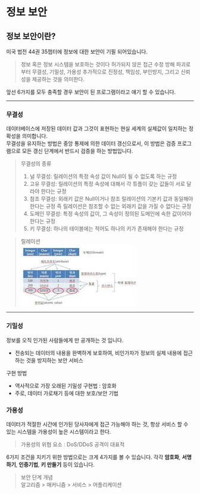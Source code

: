 # 정보 보안  
## 정보 보안이란?  
미국 법전 44권 35챕터에 정보에 대한 보안이 기필 되어있습니다.  
> 정보 혹은 정보 시스템을 보호하는 것이다 허가되지 않은 접근 수정 방해 파괴로 부터 무결성, 기밀성, 가용성 추가적으로 진정성, 책임성, 부인방지, 그리고 신뢰성을 제공하는 것을 의미한다.  

앞선 6가지를 모두 충족할 경우 보안이 된 프로그램이라고 얘기 할 수 있습니다.  

---
### 무결성
데이터베이스에 저장된 데이터 값과 그것이 표현하는 현실 세계의 실제값이 일치하는 정확성을 의미합니다.  
무결성을 유지하는 방법은 중앙 통제에 의한 데이터 갱신으로서, 이 방법은 검증 프로그램으로 모든 갱신 단계에서 반드시 검증을 하는 방법입니다.
> 무결성의 종류  
> 1. 널 무결성: 릴레이션의 특정 속성 값이 Null이 될 수 없도록 하는 규정  
> 2. 고유 무결성: 릴레이션의 특정 속성에 대해서 각 튜플이 갖는 값들이 서로 달라야 한다는 규정  
> 3. 참조 무결성: 외래키 값은 Null이거나 참조 릴레이션의 기본키 값과 동일해야 한다는 규정 즉 릴레이션은 참조할 수 없는 외래키 값을 가질 수 없다는 규정  
> 4. 도메인 무결성: 특정 속성의 값이, 그 속성이 정의된  도메인에 속한 값이어야 한다는 규정  
> 5. 키 무결성: 하나의 테이블에는 적어도 하나의 키가 존재해야 한다는 규정  

> 릴레이션  
> ![릴레이션](./img/릴레이션.jfif)  
---
###  기밀성  
정보를 오직 인가된 사람들에게 만 공개하는 것 입니다.  
- 전송되는 데이터의 내용을 완벽하게 보호하여, 비인가자가 정보의 실제 내용에 접근하는 것을 방지하는 보안 서비스  
  
구현 방법
- 역사적으로 가장 오래된 기밀성 구현법 : 암호화  
- 주로, 데이터 가로채기 등에 대한 보호/보안 기법  

### 가용성  
데이터가 적절한 시간에 인가된 당사자에게 접근 가능해야 하는 것, 항상 서비스 할 수 있는 시스템을 가용성이 높은 시스템이라고 한다.  

> 가용성의 위협 요소 : DoS/DDoS 공격이 대표적

6가지 조건을 지키기 위한 방법으로는 크게 4가지를 볼 수 있습니다. 각각 **암호화**, **서명하기**, **인증기법**, **키 만들기** 등이 있습니다.  

> 보안 단계 개념  
> 알고리즘 > 매커니즘 > 서비스 > 어플리케이션  


